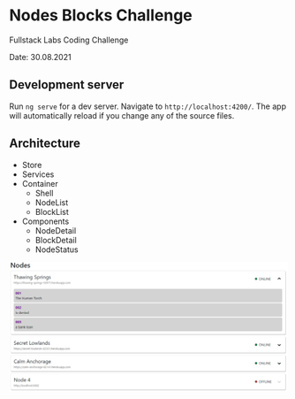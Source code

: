 # Nodes Blocks Challenge
Fullstack Labs Coding Challenge

Date: 30.08.2021

## Development server

Run `ng serve` for a dev server. Navigate to `http://localhost:4200/`. The app will automatically reload if you change any of the source files.

## Architecture

- Store
- Services
- Container
  - Shell
  - NodeList
  - BlockList
- Components
  - NodeDetail
  - BlockDetail
  - NodeStatus

![image info](./Screenshot.png)


